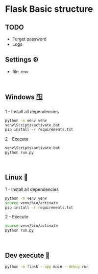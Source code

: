 # Flask Basic structure

## TODO
- Forget password
- Logs

## Settings ⚙️
* file .env

<br>

## Windows 🪟
1 - Install all dependencies
```bash
python -m venv venv
venv\Scripts\activate.bat
pip install -r requirements.txt
```

2 - Execute
```bash
venv\Scripts\activate.bat
python run.py
```

<br>

## Linux 🐧
1 - Install all dependencies
```bash
python -m venv venv
source venv/bin/activate
pip install -r requirements.txt
```

2 - Execute
```bash
source venv/bin/activate
python run.py
```

<br>

## Dev execute 🧪
```bash
python -m flask --app main --debug run
```
